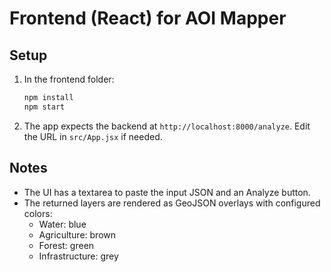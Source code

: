 # Frontend (React) for AOI Mapper

## Setup
1. In the frontend folder:
   ```bash
   npm install
   npm start
   ```
2. The app expects the backend at `http://localhost:8000/analyze`. Edit the URL in `src/App.jsx` if needed.

## Notes
- The UI has a textarea to paste the input JSON and an Analyze button.
- The returned layers are rendered as GeoJSON overlays with configured colors:
  - Water: blue
  - Agriculture: brown
  - Forest: green
  - Infrastructure: grey
